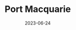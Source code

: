 ---
title: "Port Macquarie"
type: city
borders:
  - Pacific Ocean
date: 2023-06-24
hashtag: port-macquarie
nearby:
  - Laurieton
subdivision-of:
  - New South Wales
tags:
  - City
  - New South Wales
  - Australia
---